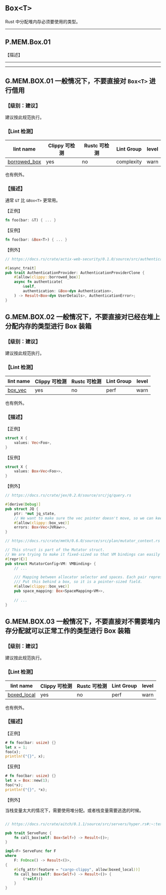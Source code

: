# `Box<T>` 

Rust 中分配堆内存必须要使用的类型。

---

## P.MEM.Box.01 

【描述】


---
<!-- toc -->
---


## G.MEM.BOX.01  一般情况下，不要直接对 `Box<T>` 进行借用

### 【级别：建议】

建议按此规范执行。

### 【Lint 检测】

| lint name | Clippy 可检测 | Rustc 可检测 | Lint Group | level |
| ------ | ---- | --------- | ------ | ------ | 
| [borrowed_box](https://rust-lang.github.io/rust-clippy/master/#borrowed_box) | yes| no | complexity | warn |

也有例外。

### 【描述】

通常 `&T` 比 `&Box<T>` 更常用。

【正例】

```rust
fn foo(bar: &T) { ... }
```

【反例】

```rust
fn foo(bar: &Box<T>) { ... }
```

【例外】

```rust
// https://docs.rs/crate/actix-web-security/0.1.0/source/src/authentication/scheme/authentication_provider.rs

#[async_trait]
pub trait AuthenticationProvider: AuthenticationProviderClone {
    #[allow(clippy::borrowed_box)]
    async fn authenticate(
        &self,
        authentication: &Box<dyn Authentication>,
    ) -> Result<Box<dyn UserDetails>, AuthenticationError>;
}
```


## G.MEM.BOX.02  一般情况下，不要直接对已经在堆上分配内存的类型进行 Box 装箱

### 【级别：建议】

建议按此规范执行。

### 【Lint 检测】

| lint name | Clippy 可检测 | Rustc 可检测 | Lint Group | level |
| ------ | ---- | --------- | ------ | ------ | 
| [box_vec](https://rust-lang.github.io/rust-clippy/master/#box_vec) | yes| no | perf | warn |


也有例外。

### 【描述】


【正例】

```rust
struct X {
    values: Vec<Foo>,
}
```

【反例】

```rust
struct X {
    values: Box<Vec<Foo>>,
}
```

【例外】

```rust
// https://docs.rs/crate/jex/0.2.0/source/src/jq/query.rs

#[derive(Debug)]
pub struct JQ {
    ptr: *mut jq_state,
    // We want to make sure the vec pointer doesn't move, so we can keep pushing to it.
    #[allow(clippy::box_vec)]
    errors: Box<Vec<JVRaw>>,
}

// https://docs.rs/crate/mmtk/0.6.0/source/src/plan/mutator_context.rs

// This struct is part of the Mutator struct.
// We are trying to make it fixed-sized so that VM bindings can easily define a Mutator type to have the exact same layout as our Mutator struct.
#[repr(C)]
pub struct MutatorConfig<VM: VMBinding> {
    // ...

    /// Mapping between allocator selector and spaces. Each pair represents a mapping.
    /// Put this behind a box, so it is a pointer-sized field.
    #[allow(clippy::box_vec)]
    pub space_mapping: Box<SpaceMapping<VM>>,
  
    // ...
}
```


## G.MEM.BOX.03  一般情况下，不要直接对不需要堆内存分配就可以正常工作的类型进行 Box 装箱

### 【级别：建议】

建议按此规范执行。

### 【Lint 检测】

| lint name | Clippy 可检测 | Rustc 可检测 | Lint Group | level |
| ------ | ---- | --------- | ------ | ------ | 
| [boxed_local ](https://rust-lang.github.io/rust-clippy/master/#boxed_local ) | yes| no | perf | warn |

也有例外。

### 【描述】


【正例】

```rust
# fn foo(bar: usize) {}
let x = 1;
foo(x);
println!("{}", x);
```

【反例】

```rust
# fn foo(bar: usize) {}
let x = Box::new(1);
foo(*x);
println!("{}", *x);
```

【例外】

当栈变量太大的情况下，需要使用堆分配。或者栈变量需要逃逸的时候。

```rust

// https://docs.rs/crate/aitch/0.1.1/source/src/servers/hyper.rs#:~:text=clippy%3a%3aboxed_local

pub trait ServeFunc {
    fn call_box(self: Box<Self>) -> Result<()>;
}

impl<F> ServeFunc for F
where
    F: FnOnce() -> Result<()>,
{
    #[cfg_attr(feature = "cargo-clippy", allow(boxed_local))]
    fn call_box(self: Box<Self>) -> Result<()> {
        (*self)()
    }
}
```


